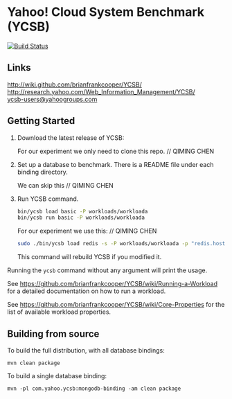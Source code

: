 <!--
Copyright (c) 2010 Yahoo! Inc., 2012 - 2015 YCSB contributors. 
All rights reserved.

Licensed under the Apache License, Version 2.0 (the "License"); you
may not use this file except in compliance with the License. You
may obtain a copy of the License at

http://www.apache.org/licenses/LICENSE-2.0

Unless required by applicable law or agreed to in writing, software
distributed under the License is distributed on an "AS IS" BASIS,
WITHOUT WARRANTIES OR CONDITIONS OF ANY KIND, either express or
implied. See the License for the specific language governing
permissions and limitations under the License. See accompanying
LICENSE file.
-->

Yahoo! Cloud System Benchmark (YCSB)
====================================
[![Build Status](https://travis-ci.org/brianfrankcooper/YCSB.png?branch=master)](https://travis-ci.org/brianfrankcooper/YCSB)

Links
-----
http://wiki.github.com/brianfrankcooper/YCSB/  
http://research.yahoo.com/Web_Information_Management/YCSB/  
ycsb-users@yahoogroups.com  

Getting Started
---------------

1. Download the latest release of YCSB:

    
    For our experiment we only need to clone this repo. // QIMING CHEN
    
2. Set up a database to benchmark. There is a README file under each binding 
   directory.
    
    We can skip this // QIMING CHEN

3. Run YCSB command. 
    
    ```sh
    bin/ycsb load basic -P workloads/workloada
    bin/ycsb run basic -P workloads/workloada
    ```
    For our experiment we use this: // QIMING CHEN
    ```sh
    sudo ./bin/ycsb load redis -s -P workloads/workloada -p "redis.host=50.112.164.180;50.112.164.180;50.112.164.180;50.112.164.180;50.112.164.180;50.112.164.180" -p "redis.port=6379;6380;6381;6382;6383;6384" -p "redis.cluster=y" -p "redis.compress=y" -p "redis.compress-algo=lz4" > outputLoad.txt
    ```
    This command will rebuild YCSB if you modified it.

  Running the `ycsb` command without any argument will print the usage. 
   
  See https://github.com/brianfrankcooper/YCSB/wiki/Running-a-Workload
  for a detailed documentation on how to run a workload.

  See https://github.com/brianfrankcooper/YCSB/wiki/Core-Properties for 
  the list of available workload properties.

Building from source
--------------------

To build the full distribution, with all database bindings:

    mvn clean package

To build a single database binding:

    mvn -pl com.yahoo.ycsb:mongodb-binding -am clean package
